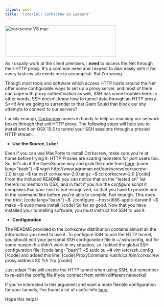 ```yaml
---
layout: post
title: "Tutorial: Corkscrew on Leopard"
---
```

<img class="size-full wp-image-63" title="corkscrew VS mac" src="http://www.skuro.tk/wp-content/uploads/2009/02/corkscrewvsmac.jpg" alt="corkscrew VS mac" width="362" height="101" />

As I usually work at the client premises, I <strong>need</strong> to access the Net through their HTTP proxy. It's a common need and I expect to deal easily with it for every task my job needs me to accomplish. But I'm wrong...

Though most tools and software which access HTTP hosts around the Net offer some configurable ways to set up a proxy server, and most of them can cope with proxy authentication as well, SSH has some troubles here. In other words, SSH doesn't know how to tunnel data through an HTTP proxy. S**t! Are we going to surrender to that Giant Squid that block our shy attempts to connect to our servers?

Luckily enough, <a title="Corkscrew homepage" href="http://www.agroman.net/corkscrew/">Corkscrew</a> comes in handy to help us reaching our network boxes through that evil HTTP proxy. The following steps will help you to install and it on OSX 10.5 to tunnel your SSH sessions through a proxied HTTP stream.
<ul>
	<li><strong>Use the Source, Luke!</strong></li>
</ul>
Even if you can use MacPorts to install Corkscrew, make sure you're at home before trying it: HTTP Proxies are scaring monsters for <em>port</em> users too. So, let's do it the OpenSource way and grab the code from <a title="Corkscrew sources" href="http://www.agroman.net/corkscrew/corkscrew-2.0.tar.gz">here</a>:
[code lang="bash"]
~$ wget http://www.agroman.net/corkscrew/corkscrew-2.0.tar.gz
~$ tar xvzf corkscrew-2.0.tar.gz
~$ cd corkscrew-2.0
[/code]
From the included README you can notice that on the "tested on" list there's no mention to OSX, and in fact if you run the <em>configure</em> script it complains that your host is not recognized, so that you have to provide one in the command line before you're able to compile. Fair enough.
This does the trick:
[code lang="bash"]
~$ ./configure --host=i686-apple-darwin9
~$ make
~$ sudo make install
[/code]
So far so good. Now that you have installed your tunnelling software, you must instruct hot SSH to use it.
<ul>
	<li><strong>Configuration</strong></li>
</ul>
The README provided in the corkscrew distribution contains almost all the information you need to use it. To configure SSH to use the HTTP tunnel, you should edit your personal SSH configuration file in ~/.ssh/config, but for some reason this didn't work in my situation, so I edited the global SSH configuration file:
[code lang="bash"]
~$ sudo su
~# vim /etc/ssh_config
[/code]
and added this line:
[code]
ProxyCommand /usr/local/bin/corkscrew proxy.address 80 %h %p
[/code]

Just adapt This will enable the HTTP tunnel when using SSH, but remember to re-edit the config file if you connect from within different networks!

If you're interested in this argument and want a more flexible configuration for your tunnels, I've found a lot of useful info <a href="http://www.mtu.net/~engstrom/ssh-proxy.php">here</a>.

Hope this helps!